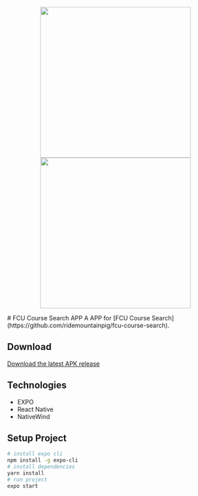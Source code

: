 <p align="center">
  <img src="https://user-images.githubusercontent.com/92412722/215243095-db310068-f55a-405e-a808-e036bf570812.png" style="width:350px;"/>
  <img src="https://user-images.githubusercontent.com/92412722/215246631-023e1c19-449a-4ff7-9e65-3fdd4acb85c5.png" style="width:350px;"/>
</p>
# FCU Course Search APP
A APP for [FCU Course Search](https://github.com/ridemountainpig/fcu-course-search).

## Download
[Download the latest APK release](https://github.com/ridemountainpig/fcu-course-search-app/releases/download/v7/fcu-course-search-app.zip)

## Technologies
- EXPO
- React Native
- NativeWind
## Setup Project
```bash
# install expo cli
npm install -g expo-cli
# install dependencies
yarn install
# run project
expo start
```
